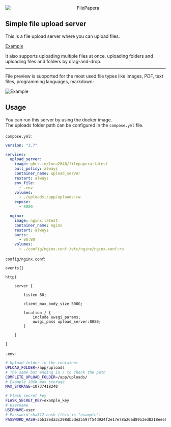 <p align="center">
<img src="https://github.com/user-attachments/assets/7fd9bd1e-904c-4380-b5d0-d02d40ba9cfc" 
        alt="FilePapera"
        style="display: block; margin: 0 auto" />
</p>

## Simple file upload server

This is a file upload server where you can upload files.

[Example](https://github.com/user-attachments/assets/032156b3-efc5-430f-9422-d975f5efb780)

It also supports uploading multiple files at once, uploading folders and uploading files and folders by drag-and-drop.<br/>

---

File preview is supported for the most used file types like images, PDF, text files, programming languages, markdown:

![Example](https://github.com/user-attachments/assets/23240c12-9cec-4eeb-8768-9441c3dabf1b)

## Usage

You can run this server by using the docker image.<br/>
The uploads folder path can be configured in the `compose.yml` file.<br/><br/>
`compose.yml`:<br/>

```yaml
version: "3.7"

services:
  upload_server:
    image: ghcr.io/luca2040/filepapera:latest
    pull_policy: always
    container_name: upload_server
    restart: always
    env_file:
      - .env
    volumes:
      - ./uploads:/app/uploads:rw
    expose:
      - 8080

  nginx:
    image: nginx:latest
    container_name: nginx
    restart: always
    ports:
      - 80:80
    volumes:
      - ./config/nginx.conf:/etc/nginx/nginx.conf:ro
```

`config/nginx.conf`:<br/>

```nginx
events{}

http{

    server {

        listen 80;

        client_max_body_size 500G;

        location / {
            include uwsgi_params;
            uwsgi_pass upload_server:8080;
        }

    }

}
```

`.env`:<br/>

```sh
# Upload folder in the container
UPLOAD_FOLDER=/app/uploads
# The same but ending in / to check the path
COMPLETE_UPLOAD_FOLDER=/app/uploads/ 
# Example 10Gb max storage
MAX_STORAGE=10737418240

# Flask secret key
FLASK_SECRET_KEY=example_key
# Username
USERNAME=user
# Password sha512 hash (this is "example")
PASSWORD_HASH=3bb12eda3c298db5de25597f54d924f2e17e78a26ad8953ed8218ee682f0bbbe9021e2f3009d152c911bf1f25ec683a902714166767afbd8e5bd0fb0124ecb8a

```
